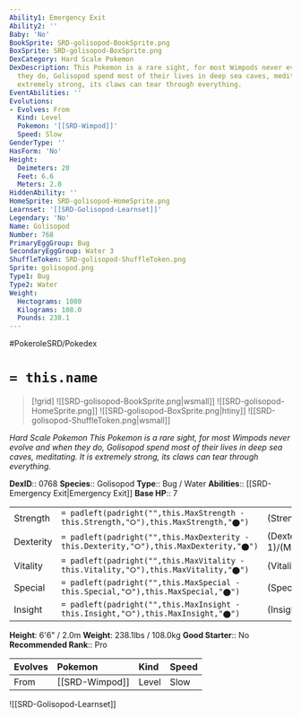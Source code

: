 ```yaml
---
Ability1: Emergency Exit
Ability2: ''
Baby: 'No'
BookSprite: SRD-golisopod-BookSprite.png
BoxSprite: SRD-golisopod-BoxSprite.png
DexCategory: Hard Scale Pokemon
DexDescription: This Pokemon is a rare sight, for most Wimpods never evolve and when
  they do, Golisopod spend most of their lives in deep sea caves, meditating. It is
  extremely strong, its claws can tear through everything.
EventAbilities: ''
Evolutions:
- Evolves: From
  Kind: Level
  Pokemon: '[[SRD-Wimpod]]'
  Speed: Slow
GenderType: ''
HasForm: 'No'
Height:
  Deimeters: 20
  Feet: 6.6
  Meters: 2.0
HiddenAbility: ''
HomeSprite: SRD-golisopod-HomeSprite.png
Learnset: '[[SRD-Golisopod-Learnset]]'
Legendary: 'No'
Name: Golisopod
Number: 768
PrimaryEggGroup: Bug
SecondaryEggGroup: Water 3
ShuffleToken: SRD-golisopod-ShuffleToken.png
Sprite: golisopod.png
Type1: Bug
Type2: Water
Weight:
  Hectograms: 1080
  Kilograms: 108.0
  Pounds: 238.1
---
```


#PokeroleSRD/Pokedex

# `= this.name`

> [!grid]
> ![[SRD-golisopod-BookSprite.png|wsmall]]
> ![[SRD-golisopod-HomeSprite.png]]
> ![[SRD-golisopod-BoxSprite.png|htiny]]
> ![[SRD-golisopod-ShuffleToken.png|wsmall]]


*Hard Scale Pokemon*
*This Pokemon is a rare sight, for most Wimpods never evolve and when they do, Golisopod spend most of their lives in deep sea caves, meditating. It is extremely strong, its claws can tear through everything.*

**DexID**:: 0768
**Species**:: Golisopod
**Type**:: Bug / Water
**Abilities**:: [[SRD-Emergency Exit|Emergency Exit]]
**Base HP**:: 7

|           |                                                                                        |                                          |
| --------- | -------------------------------------------------------------------------------------- | ---------------------------------------- |
| Strength  | `= padleft(padright("",this.MaxStrength - this.Strength,"⭘"),this.MaxStrength,"⬤")`    | (Strength::3)/(MaxStrength::7)   |
| Dexterity | `= padleft(padright("",this.MaxDexterity - this.Dexterity,"⭘"),this.MaxDexterity,"⬤")` | (Dexterity:: 1)/(MaxDexterity::3) |
| Vitality  | `= padleft(padright("",this.MaxVitality - this.Vitality,"⭘"),this.MaxVitality,"⬤")`    | (Vitality::3)/(MaxVitality::7)   |
| Special   | `= padleft(padright("",this.MaxSpecial - this.Special,"⭘"),this.MaxSpecial,"⬤")`       | (Special::2)/(MaxSpecial::4)     |
| Insight   | `= padleft(padright("",this.MaxInsight - this.Insight,"⭘"),this.MaxInsight,"⬤")`       | (Insight::2)/(MaxInsight::5)     |

**Height**: 6'6" / 2.0m
**Weight**: 238.1lbs / 108.0kg
**Good Starter**:: No
**Recommended Rank**:: Pro

| Evolves   | Pokemon        | Kind   | Speed   |
|:----------|:---------------|:-------|:--------|
| From      | [[SRD-Wimpod]] | Level  | Slow    |

![[SRD-Golisopod-Learnset]]